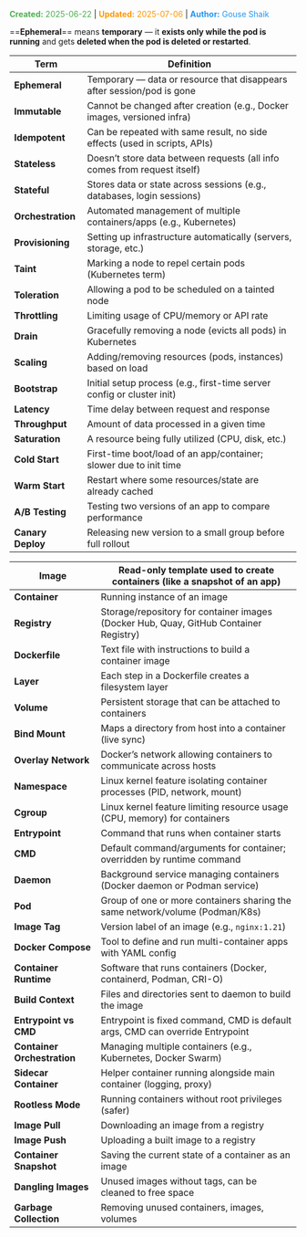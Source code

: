 <span style="color:#4caf50;"><b>Created:</b> 2025-06-22</span> | <span style="color:#ff9800;"><b>Updated:</b> 2025-07-06</span> | <span style="color:#2196f3;"><b>Author:</b> Gouse Shaik</span>

==**Ephemeral**== means **temporary** — it **exists only while the pod is running** and gets **deleted when the pod is deleted or restarted**.

| **Term**          | **Definition**                                                            |
| ----------------- | ------------------------------------------------------------------------- |
| **Ephemeral**     | Temporary — data or resource that disappears after session/pod is gone    |
| **Immutable**     | Cannot be changed after creation (e.g., Docker images, versioned infra)   |
| **Idempotent**    | Can be repeated with same result, no side effects (used in scripts, APIs) |
| **Stateless**     | Doesn’t store data between requests (all info comes from request itself)  |
| **Stateful**      | Stores data or state across sessions (e.g., databases, login sessions)    |
| **Orchestration** | Automated management of multiple containers/apps (e.g., Kubernetes)       |
| **Provisioning**  | Setting up infrastructure automatically (servers, storage, etc.)          |
| **Taint**         | Marking a node to repel certain pods (Kubernetes term)                    |
| **Toleration**    | Allowing a pod to be scheduled on a tainted node                          |
| **Throttling**    | Limiting usage of CPU/memory or API rate                                  |
| **Drain**         | Gracefully removing a node (evicts all pods) in Kubernetes                |
| **Scaling**       | Adding/removing resources (pods, instances) based on load                 |
| **Bootstrap**     | Initial setup process (e.g., first-time server config or cluster init)    |
| **Latency**       | Time delay between request and response                                   |
| **Throughput**    | Amount of data processed in a given time                                  |
| **Saturation**    | A resource being fully utilized (CPU, disk, etc.)                         |
| **Cold Start**    | First-time boot/load of an app/container; slower due to init time         |
| **Warm Start**    | Restart where some resources/state are already cached                     |
| **A/B Testing**   | Testing two versions of an app to compare performance                     |
| **Canary Deploy** | Releasing new version to a small group before full rollout                |

| **Image**                   | Read-only template used to create containers (like a snapshot of an app)              |
| --------------------------- | ------------------------------------------------------------------------------------- |
| **Container**               | Running instance of an image                                                          |
| **Registry**                | Storage/repository for container images (Docker Hub, Quay, GitHub Container Registry) |
| **Dockerfile**              | Text file with instructions to build a container image                                |
| **Layer**                   | Each step in a Dockerfile creates a filesystem layer                                  |
| **Volume**                  | Persistent storage that can be attached to containers                                 |
| **Bind Mount**              | Maps a directory from host into a container (live sync)                               |
| **Overlay Network**         | Docker’s network allowing containers to communicate across hosts                      |
| **Namespace**               | Linux kernel feature isolating container processes (PID, network, mount)              |
| **Cgroup**                  | Linux kernel feature limiting resource usage (CPU, memory) for containers             |
| **Entrypoint**              | Command that runs when container starts                                               |
| **CMD**                     | Default command/arguments for container; overridden by runtime command                |
| **Daemon**                  | Background service managing containers (Docker daemon or Podman service)              |
| **Pod**                     | Group of one or more containers sharing the same network/volume (Podman/K8s)          |
| **Image Tag**               | Version label of an image (e.g., `nginx:1.21`)                                        |
| **Docker Compose**          | Tool to define and run multi-container apps with YAML config                          |
| **Container Runtime**       | Software that runs containers (Docker, containerd, Podman, CRI-O)                     |
| **Build Context**           | Files and directories sent to daemon to build the image                               |
| **Entrypoint vs CMD**       | Entrypoint is fixed command, CMD is default args, CMD can override Entrypoint         |
| **Container Orchestration** | Managing multiple containers (e.g., Kubernetes, Docker Swarm)                         |
| **Sidecar Container**       | Helper container running alongside main container (logging, proxy)                    |
| **Rootless Mode**           | Running containers without root privileges (safer)                                    |
| **Image Pull**              | Downloading an image from a registry                                                  |
| **Image Push**              | Uploading a built image to a registry                                                 |
| **Container Snapshot**      | Saving the current state of a container as an image                                   |
| **Dangling Images**         | Unused images without tags, can be cleaned to free space                              |
| **Garbage Collection**      | Removing unused containers, images, volumes                                           |
